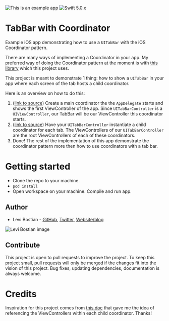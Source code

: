 ![This is an example app](https://img.shields.io/badge/project%20type-Example%20app-informational.svg)
![Swift 5.0.x](https://img.shields.io/badge/Swift-5.0.x-orange.svg)

# TabBar with Coordinator 

Example iOS app demonstrating how to use a `UITabBar` with the iOS Coordinator pattern. 

There are many ways of implementing a Coordinator in your app. My preferred way of doing the Coordinator pattern at the moment is with [this library](https://github.com/daveneff/Coordinator/) which this project uses. 

This project is meant to demonstrate 1 thing: how to show a `UITabBar` in your app where each screen of the tab hosts a child coordinator. 

Here is an overview on how to do this:
1. ([link to source](https://github.com/levibostian/TabBar-Coordinator-example/blob/master/TabBar%20Coordinator/coordinator/AppCoordinator.swift)) Create a main coordinator the the `AppDelegate` starts and shows the first ViewController of the app. Since `UITabBarController` is a `UIViewController`, our TabBar will be our ViewController this coordinator starts. 
2. ([link to source](https://github.com/levibostian/TabBar-Coordinator-example/blob/master/TabBar%20Coordinator/AppRootViewController.swift)) Have your `UITabBarController` instantiate a child coordinator for each tab. The ViewControllers of our `UITabBarController` are the root ViewControllers of each of these coordinators. 
3. Done! The rest of the implementation of this app demonstrate the coordinator pattern more then how to use coordinators with a tab bar. 

# Getting started 

* Clone the repo to your machine. 
* `pod install`
* Open workspace on your machine. Compile and run app. 

## Author

* Levi Bostian - [GitHub](https://github.com/levibostian), [Twitter](https://twitter.com/levibostian), [Website/blog](http://levibostian.com)

![Levi Bostian image](https://gravatar.com/avatar/22355580305146b21508c74ff6b44bc5?s=250)

## Contribute

This project is open to pull requests to improve the project. To keep this project small, pull requests will only be merged if the changes fit into the vision of this project. Bug fixes, updating dependencies, documentation is always welcome. 

# Credits 

Inspiration for this project comes from [this doc](https://www.hackingwithswift.com/articles/175/advanced-coordinator-pattern-tutorial-ios) that gave me the idea of referencing the ViewControllers within each child coordinator. Thanks!
